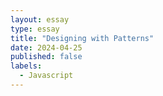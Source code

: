 ```yaml
---
layout: essay
type: essay
title: "Designing with Patterns"
date: 2024-04-25
published: false
labels:
  - Javascript
---
```



